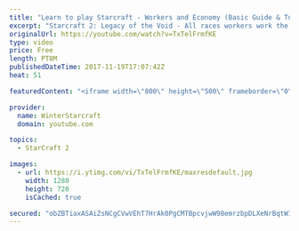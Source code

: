 ```yaml
---
title: "Learn to play Starcraft - Workers and Economy (Basic Guide & Tutorial)"
excerpt: "Starcraft 2: Legacy of the Void - All races workers work the same (mule notwithstanding!)  Wiki on mining: http://wiki.teamliquid.net/starcraft2/Mining_Minerals"
originalUrl: https://youtube.com/watch?v=TxTelFrmfKE
type: video
price: Free
length: PT8M
publishedDateTime: 2017-11-19T17:07:42Z
heat: 51

featuredContent: "<iframe width=\"800\" height=\"500\" frameborder=\"0\" src=\"https://www.youtube.com/embed/TxTelFrmfKE\" allow=\"accelerometer; autoplay; encrypted-media; gyroscope; picture-in-picture\" allowfullscreen></iframe>"

provider:
  name: WinterStarcraft
  domain: youtube.com

topics:
  - StarCraft 2

images:
  - url: https://i.ytimg.com/vi/TxTelFrmfKE/maxresdefault.jpg
    width: 1280
    height: 720
    isCached: true

secured: "obZBTiaxASAiZsNCgCVwVEhT7HrAk0PgCMTBpcvjwW98emrzbpDLXeNrBqtWIxwALvliupxgi29UWLqiAJbfUJPJEnG2RMdbeVOJcw/K3R97OUK/hRMGjy10KzVhVqGDrOBMnrF+5LII8V3hwmLdEoflntLmGDwmhLiUHSNYiBEy9Ec76ZTjJSKUKXRES2Ve2BkqsTKBBL34LldX0hf4GWaiWJPTi2QrLkpE5j5eBuHxuAQ5cbHt43cm/SXXSyPszWOdDf+wGAhGuOMJ0n+jkOKrnoqBoC4zxSziXvmWSYo1DVplXicgXF1cl10n7rhH2PHxMKFssAmGxDFpqLYWYamtftARjRQVzXfBCsa7vDZFRZxMD2+PHL8sDrPEanCS+EYfiYIVm209YXV/q8fI8LIQiDx3/oFYO5de02AfYtA=;u2MafIyFOqehNTI5DtRm2w=="
---
```


